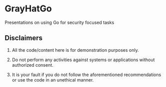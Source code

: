 # GrayHatGo

Presentations on using Go for security focused tasks

## Disclaimers

1. All the code/content here is for demonstration purposes only.

2. Do not perform any activities against systems or applications without authorized consent.

3. It is your fault if you do not follow the aforementioned recommendations or use the code in an unethical manner.
